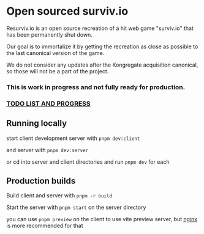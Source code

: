 # Open sourced surviv.io
Resurviv.io is an open source recreation of a hit web game "surviv.io" that has been permanently shut down.

Our goal is to immortalize it by getting the recreation as close as possible to the last canonical version of the game.

We do not consider any updates after the Kongregate acquisition canonical, so those will not be a part of the project.

### This is work in progress and not fully ready for production.

### [TODO LIST AND PROGRESS](./TODO.md)

## Running locally

start client development server with `pnpm dev:client`

and server with `pnpm dev:server`

or cd into server and client directories and run `pnpm dev` for each

## Production builds
Build client and server with `pnpm -r build`

Start the server with `pnpm start` on the server directory

you can use `pnpm preview` on the client to use vite preview server, but [nginx](https://nginx.org) is more recommended for that
